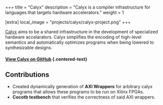 +++
title = "Calyx"
description = "Calyx is a compiler infrastructure for languages that targets hardware accelerators."
weight = 1

[extra]
local_image = "projects/calyx/calyx-project.png"
+++

[Calyx](https://calyxir.org) aims to be a shared infrastructure in the development
of specialized hardware accelarators. Calyx simplifies the encoding of high-level semantics
and automatically optimizes programs when being lowered to synthesizable designs.

#### [View Calyx on GitHub](https://github.com/cucapra/calyx) {.centered-text}

## Contributions

- Created dynamically generation of **AXI Wrappers** for arbitrary calyx programs
that allows these programs to be run on Xilinx FPGAs.
- **Cocotb testbench** that verifies the correctness of said AXI wrappers.
